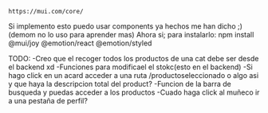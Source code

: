     https://mui.com/core/
Si implemento esto puedo usar components ya hechos me han dicho ;)
(demom no lo uso para aprender mas)
Ahora si; para instalarlo:
npm install @mui/joy @emotion/react @emotion/styled

TODO:
-Creo que el recoger todos los productos de una cat debe ser desde el backend xd
-Funciones para modificael el stokc(esto en el backend)
-Si hago click en un acard acceder a una ruta /productoseleccionado o algo asi
y que haya la descripcion total del product?
-Funcion de la barra de busqueda y puedas acceder a los productos
-Cuado haga click al muñeco ir a una pestaña de perfil?